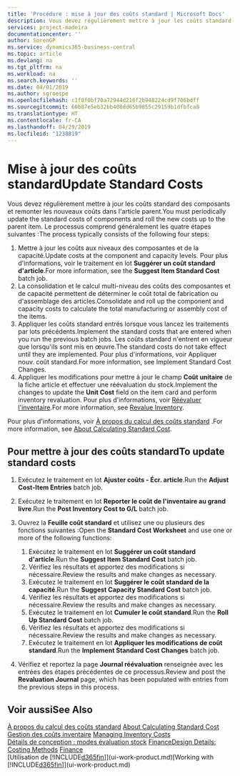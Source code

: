 ```yaml
---
title: 'Procédure : mise à jour des coûts standard | Microsoft Docs'
description: Vous devez régulièrement mettre à jour les coûts standard des composants et remonter les nouveaux coûts dans l'article parent.
services: project-madeira
documentationcenter: ''
author: SorenGP
ms.service: dynamics365-business-central
ms.topic: article
ms.devlang: na
ms.tgt_pltfrm: na
ms.workload: na
ms.search.keywords: ''
ms.date: 04/01/2019
ms.author: sgroespe
ms.openlocfilehash: c1f8f0bf70a72944d216f2b948224cd9f706bdff
ms.sourcegitcommit: 60b87e5eb32bb408dd65b9855c29159b1dfbfca8
ms.translationtype: HT
ms.contentlocale: fr-CA
ms.lasthandoff: 04/29/2019
ms.locfileid: "1238819"
---
```

# <a name="update-standard-costs"></a><span data-ttu-id="14cca-103">Mise à jour des coûts standard</span><span class="sxs-lookup"><span data-stu-id="14cca-103">Update Standard Costs</span></span>
<span data-ttu-id="14cca-104">Vous devez régulièrement mettre à jour les coûts standard des composants et remonter les nouveaux coûts dans l'article parent.</span><span class="sxs-lookup"><span data-stu-id="14cca-104">You must periodically update the standard costs of components and roll the new costs up to the parent item.</span></span> <span data-ttu-id="14cca-105">Le processus comprend généralement les quatre étapes suivantes :</span><span class="sxs-lookup"><span data-stu-id="14cca-105">The process typically consists of the following four steps:</span></span>  

1.  <span data-ttu-id="14cca-106">Mettre à jour les coûts aux niveaux des composantes et de la capacité.</span><span class="sxs-lookup"><span data-stu-id="14cca-106">Update costs at the component and capacity levels.</span></span> <span data-ttu-id="14cca-107">Pour plus d'informations, voir le traitement en lot **Suggérer un coût standard d'article**.</span><span class="sxs-lookup"><span data-stu-id="14cca-107">For more information, see the **Suggest Item Standard Cost** batch job.</span></span>  
2.  <span data-ttu-id="14cca-108">La consolidation et le calcul multi-niveau des coûts des composantes et de capacité permettent de déterminer le coût total de fabrication ou d'assemblage des articles.</span><span class="sxs-lookup"><span data-stu-id="14cca-108">Consolidate and roll up the component and capacity costs to calculate the total manufacturing or assembly cost of the items.</span></span>  
3.  <span data-ttu-id="14cca-109">Appliquer les coûts standard entrés lorsque vous lancez les traitements par lots précédents.</span><span class="sxs-lookup"><span data-stu-id="14cca-109">Implement the standard costs that are entered when you run the previous batch jobs.</span></span> <span data-ttu-id="14cca-110">Les coûts standard n'entrent en vigueur que lorsqu'ils sont mis en œuvre.</span><span class="sxs-lookup"><span data-stu-id="14cca-110">The standard costs do not take effect until they are implemented.</span></span> <span data-ttu-id="14cca-111">Pour plus d'informations, voir Appliquer nouv. coût standard.</span><span class="sxs-lookup"><span data-stu-id="14cca-111">For more information, see Implement Standard Cost Changes.</span></span>  
4.  <span data-ttu-id="14cca-112">Appliquer les modifications pour mettre à jour le champ **Coût unitaire** de la fiche article et effectuer une réévaluation du stock.</span><span class="sxs-lookup"><span data-stu-id="14cca-112">Implement the changes to update the **Unit Cost** field on the item card and perform inventory revaluation.</span></span> <span data-ttu-id="14cca-113">Pour plus d'informations, voir [Réévaluer l'inventaire](inventory-how-revalue-inventory.md).</span><span class="sxs-lookup"><span data-stu-id="14cca-113">For more information, see [Revalue Inventory](inventory-how-revalue-inventory.md).</span></span>  

<span data-ttu-id="14cca-114">Pour plus d'informations, voir [À propos du calcul des coûts standard](finance-about-calculating-standard-cost.md) .</span><span class="sxs-lookup"><span data-stu-id="14cca-114">For more information, see [About Calculating Standard Cost](finance-about-calculating-standard-cost.md).</span></span>  
## <a name="to-update-standard-costs"></a><span data-ttu-id="14cca-115">Pour mettre à jour des coûts standard</span><span class="sxs-lookup"><span data-stu-id="14cca-115">To update standard costs</span></span>  
1.  <span data-ttu-id="14cca-116">Exécutez le traitement en lot **Ajuster coûts - Écr. article**.</span><span class="sxs-lookup"><span data-stu-id="14cca-116">Run the **Adjust Cost-Item Entries** batch job.</span></span>  
2.  <span data-ttu-id="14cca-117">Exécutez le traitement en lot **Reporter le coût de l'inventaire au grand livre**.</span><span class="sxs-lookup"><span data-stu-id="14cca-117">Run the **Post Inventory Cost to G/L** batch job.</span></span>  
3.  <span data-ttu-id="14cca-118">Ouvrez la **Feuille coût standard** et utilisez une ou plusieurs des fonctions suivantes :</span><span class="sxs-lookup"><span data-stu-id="14cca-118">Open the **Standard Cost Worksheet** and use one or more of the following functions:</span></span>  

    1.  <span data-ttu-id="14cca-119">Exécutez le traitement en lot **Suggérer un coût standard d'article**.</span><span class="sxs-lookup"><span data-stu-id="14cca-119">Run the **Suggest Item Standard Cost** batch job.</span></span>  
    2.  <span data-ttu-id="14cca-120">Vérifiez les résultats et apportez des modifications si nécessaire.</span><span class="sxs-lookup"><span data-stu-id="14cca-120">Review the results and make changes as necessary.</span></span>  
    3.  <span data-ttu-id="14cca-121">Exécutez le traitement en lot **Suggérer le coût standard de la capacité**.</span><span class="sxs-lookup"><span data-stu-id="14cca-121">Run the **Suggest Capacity Standard Cost** batch job.</span></span>  
    4.  <span data-ttu-id="14cca-122">Vérifiez les résultats et apportez des modifications si nécessaire.</span><span class="sxs-lookup"><span data-stu-id="14cca-122">Review the results and make changes as necessary.</span></span>
    5. <span data-ttu-id="14cca-123">Exécutez le traitement en lot **Cumuler le coût standard**.</span><span class="sxs-lookup"><span data-stu-id="14cca-123">Run the **Roll Up Standard Cost** batch job.</span></span>
    6.  <span data-ttu-id="14cca-124">Vérifiez les résultats et apportez des modifications si nécessaire.</span><span class="sxs-lookup"><span data-stu-id="14cca-124">Review the results and make changes as necessary.</span></span>
    7.  <span data-ttu-id="14cca-125">Exécutez le traitement en lot **Appliquer les modifications de coût standard**.</span><span class="sxs-lookup"><span data-stu-id="14cca-125">Run the **Implement Standard Cost Changes** batch job.</span></span>  
4.  <span data-ttu-id="14cca-126">Vérifiez et reportez la page **Journal réévaluation** renseignée avec les entrées des étapes précédentes de ce processus.</span><span class="sxs-lookup"><span data-stu-id="14cca-126">Review and post the **Revaluation Journal** page, which has been populated with entries from the previous steps in this process.</span></span>  

## <a name="see-also"></a><span data-ttu-id="14cca-127">Voir aussi</span><span class="sxs-lookup"><span data-stu-id="14cca-127">See Also</span></span>  
 <span data-ttu-id="14cca-128">[À propos du calcul des coûts standard](finance-about-calculating-standard-cost.md) </span><span class="sxs-lookup"><span data-stu-id="14cca-128">[About Calculating Standard Cost](finance-about-calculating-standard-cost.md) </span></span>  
 <span data-ttu-id="14cca-129">[Gestion des coûts inventaire](finance-manage-inventory-costs.md) </span><span class="sxs-lookup"><span data-stu-id="14cca-129">[Managing Inventory Costs](finance-manage-inventory-costs.md) </span></span>  
 <span data-ttu-id="14cca-130">[Détails de conception : modes évaluation stock](design-details-costing-methods.md) [Finance](finance.md)</span><span class="sxs-lookup"><span data-stu-id="14cca-130">[Design Details: Costing Methods](design-details-costing-methods.md) [Finance](finance.md)</span></span>  
 <span data-ttu-id="14cca-131">[Utilisation de [!INCLUDE[d365fin](includes/d365fin_md.md)]](ui-work-product.md)</span><span class="sxs-lookup"><span data-stu-id="14cca-131">[Working with [!INCLUDE[d365fin](includes/d365fin_md.md)]](ui-work-product.md)</span></span>  
